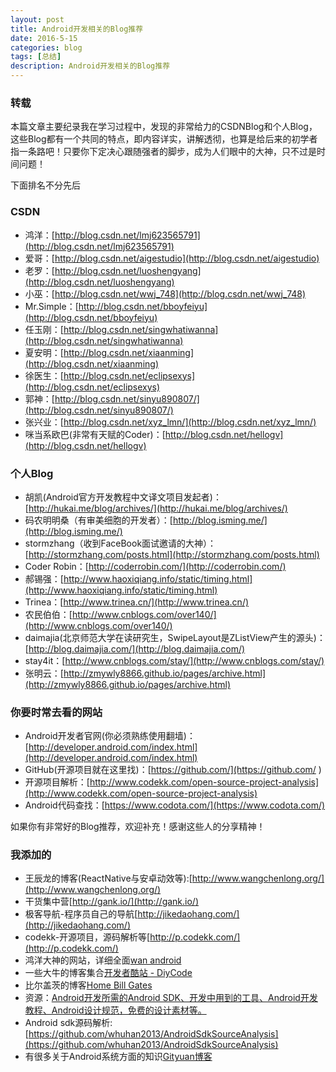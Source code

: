 ```yaml
---
layout: post
title: Android开发相关的Blog推荐
date: 2016-5-15
categories: blog
tags: [总结]
description: Android开发相关的Blog推荐
---
```


### 转载  

本篇文章主要纪录我在学习过程中，发现的非常给力的CSDNBlog和个人Blog，这些Blog都有一个共同的特点，即内容详实，讲解透彻，也算是给后来的初学者指一条路吧！只要你下定决心跟随强者的脚步，成为人们眼中的大神，只不过是时间问题！

下面排名不分先后


### CSDN  

- 鸿洋：[http://blog.csdn.net/lmj623565791](http://blog.csdn.net/lmj623565791)
- 爱哥：[http://blog.csdn.net/aigestudio](http://blog.csdn.net/aigestudio) 
- 老罗：[http://blog.csdn.net/luoshengyang](http://blog.csdn.net/luoshengyang) 
- 小巫：[http://blog.csdn.net/wwj_748](http://blog.csdn.net/wwj_748) 
- Mr.Simple：[http://blog.csdn.net/bboyfeiyu](http://blog.csdn.net/bboyfeiyu) 
- 任玉刚：[http://blog.csdn.net/singwhatiwanna](http://blog.csdn.net/singwhatiwanna) 
- 夏安明：[http://blog.csdn.net/xiaanming](http://blog.csdn.net/xiaanming) 
- 徐医生：[http://blog.csdn.net/eclipsexys](http://blog.csdn.net/eclipsexys) 
- 郭神：[http://blog.csdn.net/sinyu890807/](http://blog.csdn.net/sinyu890807/) 
- 张兴业：[http://blog.csdn.net/xyz_lmn/](http://blog.csdn.net/xyz_lmn/) 
- 咪当系欧巴(非常有天赋的Coder)：[http://blog.csdn.net/hellogv](http://blog.csdn.net/hellogv)


### 个人Blog

- 胡凯(Android官方开发教程中文译文项目发起者)：[http://hukai.me/blog/archives/](http://hukai.me/blog/archives/) 
- 码农明明桑（有审美细胞的开发者）：[http://blog.isming.me/](http://blog.isming.me/)
- stormzhang（收到FaceBook面试邀请的大神）：[http://stormzhang.com/posts.html](http://stormzhang.com/posts.html) 
- Coder Robin：[http://coderrobin.com/](http://coderrobin.com/) 
- 郝锡强：[http://www.haoxiqiang.info/static/timing.html](http://www.haoxiqiang.info/static/timing.html) 
- Trinea：[http://www.trinea.cn/](http://www.trinea.cn/) 
- 农民伯伯：[http://www.cnblogs.com/over140/](http://www.cnblogs.com/over140/) 
- daimajia(北京师范大学在读研究生，SwipeLayout是ZListView产生的源头)：[http://blog.daimajia.com/](http://blog.daimajia.com/)     
- stay4it：[http://www.cnblogs.com/stay/](http://www.cnblogs.com/stay/)
- 张明云：[http://zmywly8866.github.io/pages/archive.html](http://zmywly8866.github.io/pages/archive.html)

### 你要时常去看的网站

- Android开发者官网(你必须熟练使用翻墙)：[http://developer.android.com/index.html](http://developer.android.com/index.html)      
- GitHub(开源项目就在这里找)：[https://github.com/](https://github.com/ ) 
- 开源项目解析：[http://www.codekk.com/open-source-project-analysis](http://www.codekk.com/open-source-project-analysis) 
- Android代码查找：[https://www.codota.com/](https://www.codota.com/) 

如果你有非常好的Blog推荐，欢迎补充！感谢这些人的分享精神！

### 我添加的 

- 王辰龙的博客(ReactNative与安卓动效等):[http://www.wangchenlong.org/](http://www.wangchenlong.org/)
- 干货集中营[http://gank.io/](http://gank.io/)
- 极客导航-程序员自己的导航[http://jikedaohang.com/](http://jikedaohang.com/)
- codekk-开源项目，源码解析等[http://p.codekk.com/](http://p.codekk.com/)
- 鸿洋大神的网站，详细全面[wan android](http://wanandroid.com/index)
- 一些大牛的博客集合[开发者酷站 - DiyCode](http://diycode.cc/sites)
- 比尔盖茨的博客[Home Bill Gates](https://www.gatesnotes.com/)
- 资源：[Android开发所需的Android SDK、开发中用到的工具、Android开发教程、Android设计规范，免费的设计素材等。](https://github.com/inferjay/AndroidDevTools)
- Android sdk源码解析:[https://github.com/whuhan2013/AndroidSdkSourceAnalysis](https://github.com/whuhan2013/AndroidSdkSourceAnalysis)
- 有很多关于Android系统方面的知识[Gityuan博客](http://gityuan.com/)